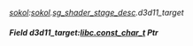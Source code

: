 _[sokol](../../modules/sokol/sokol-module.md):[sokol](../../modules/sokol/sokol-module.md).[sg\_shader\_stage\_desc](../../modules/sokol/sokol-sg_shader_stage_desc.md).d3d11\_target_
##### Field d3d11\_target:[libc.const_char_t](../../modules/libc/libc-const_char_t.md) Ptr

